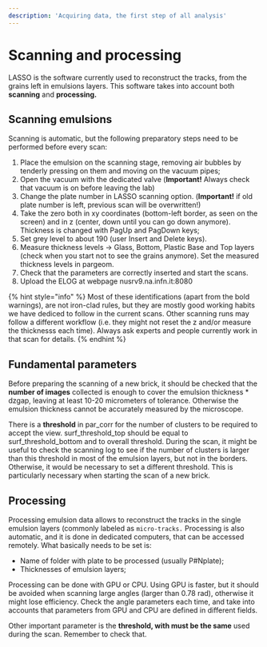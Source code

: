 ```yaml
---
description: 'Acquiring data, the first step of all analysis'
---
```


# Scanning and processing

LASSO is the software currently used to reconstruct the tracks, from the grains left in emulsions layers. This software takes into account both **scanning** and **processing.**

## Scanning emulsions

Scanning is automatic, but the following preparatory steps need to be performed before every scan:

1. Place the emulsion on the scanning stage, removing air bubbles by tenderly pressing on them and moving on the vacuum pipes;
2. Open the vacuum with the dedicated valve \(**Important!** Always check that vacuum is on before leaving the lab\)
3. Change the plate number in LASSO scanning option. \(**Important!** if old plate number is left, previous scan will be overwritten!\)
4. Take the zero both in xy coordinates \(bottom-left border, as seen on the screen\) and in z \(center, down until you can go down anymore\). Thickness is changed with PagUp and PagDown keys;
5. Set grey level to about 190 \(user Insert and Delete keys\).
6. Measure thickness levels -&gt; Glass, Bottom, Plastic Base and Top layers \(check when you start not to see the grains anymore\). Set the measured thickness levels in pargeom.
7. Check that the parameters are correctly inserted and start the scans.
8. Upload the ELOG at webpage nusrv9.na.infn.it:8080

{% hint style="info" %}
Most of these identifications \(apart from the bold warnings\), are not iron-clad rules, but they are mostly good working habits we have dediced to follow in the current scans. Other scanning runs may follow a different workflow \(i.e. they might not reset the z and/or measure the thicknesss each time\). Always ask experts and people currently work in that scan for details.
{% endhint %}

## Fundamental parameters

Before preparing the scanning of a new brick, it should be checked that the **number of images** collected is enough to cover the emulsion thickness \* dzgap, leaving at least 10-20 micrometers of tolerance. Otherwise the emulsion thickness cannot be accurately measured by the microscope.

There is a **threshold** in par\_corr for the number of clusters to be required to accept the view. surf\_threshold\_top should be equal to surf\_threshold\_bottom and to overall threshold. During the scan, it might be useful to check the scanning log to see if the number of clusters is larger than this threshold in most of the emulsion layers, but not in the borders. Otherwise, it would be necessary to set a different threshold. This is particularly necessary when starting the scan of a new brick.

## Processing

Processing emulsion data allows to reconstruct the tracks in the single emulsion layers \(commonly labeled as `micro-tracks.` Processing is also automatic, and it is done in dedicated computers, that can be accessed remotely. What basically needs to be set is:

* Name of folder with plate to be processed \(usually P\#Nplate\);
*  Thicknesses of emulsion layers;

Processing can be done with GPU or CPU. Using GPU is faster, but it should be avoided when scanning large angles \(larger than 0.78 rad\), otherwise it might lose efficiency. Check the angle parameters each time, and take into accounts that parameters from GPU and CPU are defined in different fields.

Other important parameter is the **threshold, with must be the same** used during the scan. Remember to check that.

